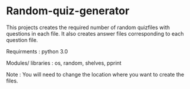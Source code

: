 # Random-quiz-generator


This projects creates the required number of random quizfiles  with questions in each file. It also creates answer files corresponding to each question file.

Requirments        : python 3.0

Modules/ libraries : os, random, shelves, pprint

Note : You will need to change the location where you want to create the files.

